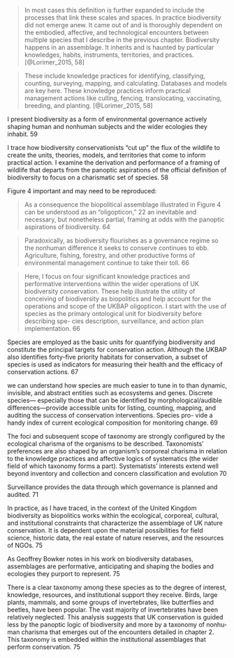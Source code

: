 
>In most cases this definition is further expanded to include the processes that link these scales and spaces. In practice biodiversity did not emerge anew. It came out of and is thoroughly dependent on the embodied, affective, and technological encounters between multiple species that I describe in the previous chapter. Biodiversity happens in an assemblage. It inherits and is haunted by particular knowledges, habits, instruments, territories, and practices. [@Lorimer_2015, 58]


>These include knowledge practices for identifying, classifying, counting, surveying, mapping, and calculating. Databases and models are key here. These knowledge practices inform practical management actions like culling, fencing, translocating, vaccinating, breeding, and planting. [@Lorimer_2015, 58]

I present biodiversity as a form of environmental governance actively shaping human and nonhuman subjects and the wider ecologies they inhabit. 59

I trace how biodiversity conservationists “cut up” the flux of the wildlife to create the units, theories, models, and territories that come to inform practical action. I examine the derivation and performance of a framing of wildlife that departs from the panoptic aspirations of the official definition of biodiversity to focus on a charismatic set of species. 58

Figure 4 important and may need to be reproduced: 

> As a consequence the biopolitical assemblage illustrated in Figure 4 can be understood as an “oligopticon,” 22 an inevitable and necessary, but nonetheless partial, framing at odds with the panoptic aspirations of biodiversity. 64

> Paradoxically, as biodiversity flourishes as a governance regime so the nonhuman difference it seeks to conserve continues to ebb. Agriculture, fishing, forestry, and other productive forms of environmental management continue to take their toll. 66

>Here, I focus on four significant knowledge practices and performative interventions within the wider operations of UK biodiversity conservation. These help illustrate the utility of conceiving of biodiversity as biopolitics and help account for the operations and scope of the UKBAP oligopticon. I start with the use of species as the primary ontological unit for biodiversity before describing spe- cies description, surveillance, and action plan implementation. 66

Species are employed as the basic units for quantifying biodiversity and constitute the principal targets for conservation action. Although the UKBAP also identifies forty-five priority habitats for conservation, a subset of species is used as indicators for measuring their health and the efficacy of conservation actions. 67 

we can understand how species are much easier to tune in to than dynamic, invisible, and abstract entities such as ecosystems and genes. Discrete species—­ especially those that can be identified by morphological/audible differences—­provide accessible units for listing, counting, mapping, and auditing the success of conservation interventions. Species pro- vide a handy index of current ecological composition for monitoring change. 69

The foci and subsequent scope of taxonomy are strongly configured by the ecological charisma of the organisms to be described. Taxonomists’ preferences are also shaped by an organism’s corporeal charisma in relation to the knowledge practices and affective logics of systematics (the wider field of which taxonomy forms a part). Systematists’ interests extend well beyond inventory and collection and concern classification and evolution 70

Surveillance provides the data through which governance is planned and audited. 71

In practice, as I have traced, in the context of the United Kingdom biodiversity as biopolitics works within the ecological, corporeal, cultural, and institutional constraints that characterize the assemblage of UK nature conservation. It is dependent upon the material possibilities for field science, historic data, the real estate of nature reserves, and the resources of NGOs. 75
 
As Geoffrey Bowker notes in his work on biodiversity databases, assemblages are performative, anticipating and shaping the bodies and ecologies they purport to represent. 75

There is a clear taxonomy among these species as to the degree of interest, knowledge, resources, and institutional support they receive. Birds, large plants, mammals, and some groups of invertebrates, like butterflies and beetles, have been popular. The vast majority of invertebrates have been relatively neglected. This analysis suggests that UK conservation is guided less by the panoptic logic of biodiversity and more by a taxonomy of nonhu- man charisma that emerges out of the encounters detailed in chapter 2. This taxonomy is embedded within the institutional assemblages that perform conservation. 75
